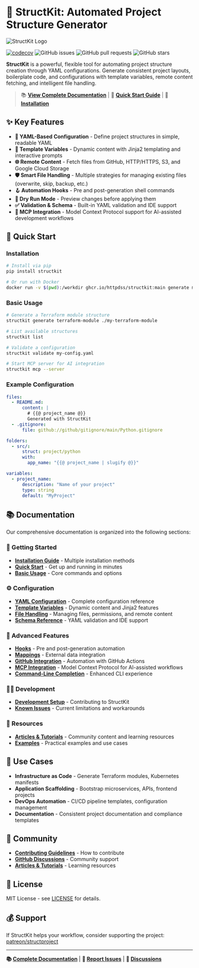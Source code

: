 # 🚀 StructKit: Automated Project Structure Generator

![StructKit Logo](./docs/assets/github-hero.gif)

[![codecov](https://codecov.io/github/httpdss/structkit/graph/badge.svg?token=JL5WIO1C9T)](https://codecov.io/github/httpdss/struct)
![GitHub issues](https://img.shields.io/github/issues/httpdss/struct)
![GitHub pull requests](https://img.shields.io/github/issues-pr/httpdss/struct)
![GitHub stars](https://img.shields.io/github/stars/httpdss/struct?style=social)

**StructKit** is a powerful, flexible tool for automating project structure creation through YAML configurations. Generate consistent project layouts, boilerplate code, and configurations with template variables, remote content fetching, and intelligent file handling.

> 📚 **[View Complete Documentation](docs/index.md)** | 🚀 **[Quick Start Guide](docs/quickstart.md)** | 🔧 **[Installation](docs/installation.md)**

## ✨ Key Features

- **📝 YAML-Based Configuration** - Define project structures in simple, readable YAML
- **🔧 Template Variables** - Dynamic content with Jinja2 templating and interactive prompts
- **🌐 Remote Content** - Fetch files from GitHub, HTTP/HTTPS, S3, and Google Cloud Storage
- **🛡️ Smart File Handling** - Multiple strategies for managing existing files (overwrite, skip, backup, etc.)
- **🪝 Automation Hooks** - Pre and post-generation shell commands
- **🎯 Dry Run Mode** - Preview changes before applying them
- **✅ Validation & Schema** - Built-in YAML validation and IDE support
- **🤖 MCP Integration** - Model Context Protocol support for AI-assisted development workflows

## 🚀 Quick Start

### Installation

```bash
# Install via pip
pip install structkit

# Or run with Docker
docker run -v $(pwd):/workdir ghcr.io/httpdss/structkit:main generate my-config.yaml ./output
```

### Basic Usage

```bash
# Generate a Terraform module structure
structkit generate terraform-module ./my-terraform-module

# List available structures
structkit list

# Validate a configuration
structkit validate my-config.yaml

# Start MCP server for AI integration
structkit mcp --server
 ```

### Example Configuration

```yaml
files:
  - README.md:
      content: |
        # {{@ project_name @}}
        Generated with StructKit
  - .gitignore:
      file: github://github/gitignore/main/Python.gitignore

folders:
  - src/:
      struct: project/python
      with:
        app_name: "{{@ project_name | slugify @}}"

variables:
  - project_name:
      description: "Name of your project"
      type: string
      default: "MyProject"
```

## 📚 Documentation

Our comprehensive documentation is organized into the following sections:

### 🏁 Getting Started

- **[Installation Guide](docs/installation.md)** - Multiple installation methods
- **[Quick Start](docs/quickstart.md)** - Get up and running in minutes
- **[Basic Usage](docs/usage.md)** - Core commands and options

### ⚙️ Configuration

- **[YAML Configuration](docs/configuration.md)** - Complete configuration reference
- **[Template Variables](docs/template-variables.md)** - Dynamic content and Jinja2 features
- **[File Handling](docs/file-handling.md)** - Managing files, permissions, and remote content
- **[Schema Reference](docs/schema.md)** - YAML validation and IDE support

### 🔧 Advanced Features

- **[Hooks](docs/hooks.md)** - Pre and post-generation automation
- **[Mappings](docs/mappings.md)** - External data integration
- **[GitHub Integration](docs/github-integration.md)** - Automation with GitHub Actions
- **[MCP Integration](docs/mcp-integration.md)** - Model Context Protocol for AI-assisted workflows
- **[Command-Line Completion](docs/completion.md)** - Enhanced CLI experience

### 👩‍💻 Development

- **[Development Setup](docs/development.md)** - Contributing to StructKit
- **[Known Issues](docs/known-issues.md)** - Current limitations and workarounds

### 📖 Resources

- **[Articles & Tutorials](docs/articles.md)** - Community content and learning resources
- **[Examples](example/)** - Practical examples and use cases

## 🎯 Use Cases

- **Infrastructure as Code** - Generate Terraform modules, Kubernetes manifests
- **Application Scaffolding** - Bootstrap microservices, APIs, frontend projects
- **DevOps Automation** - CI/CD pipeline templates, configuration management
- **Documentation** - Consistent project documentation and compliance templates

## 🤝 Community

- **[Contributing Guidelines](docs/development.md#contributing-guidelines)** - How to contribute
- **[GitHub Discussions](https://github.com/httpdss/structkit/discussions)** - Community support
- **[Articles & Tutorials](docs/articles.md)** - Learning resources

## 📜 License

MIT License - see [LICENSE](LICENSE) for details.

## 💰 Support

If StructKit helps your workflow, consider supporting the project: [patreon/structproject](https://patreon.com/structproject)

---

**📚 [Complete Documentation](docs/index.md)** | **🐛 [Report Issues](https://github.com/httpdss/structkit/issues)** | **💬 [Discussions](https://github.com/httpdss/structkit/discussions)**

